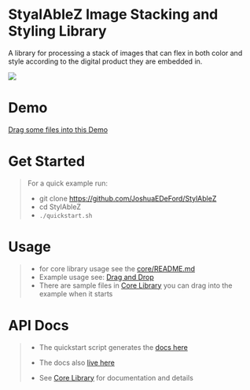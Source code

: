 # StyalAbleZ Image Stacking and Styling Library

A library for processing a stack of images that can flex in both color and style according to the digital product they are embedded in.

![](/image/splash.png?raw=true)

# Demo
[Drag some files into this Demo](https://joshuaedeford.github.io/StylAbleZ/examples/dnd/build/index.html)

# Get Started

> For a quick example run:
> * git clone https://github.com/JoshuaEDeFord/StylAbleZ
> * cd StylAbleZ
> * `./quickstart.sh`

# Usage

> * for core library usage see the [core/README.md](core)
> * Example usage see: [Drag and Drop](examples/dnd)
> * There are sample files in [Core Library](examples/sample_images)  you can drag into the example when it starts

# API Docs
> * The quickstart script generates the  [docs here](./core/docs/@stylizablez/core/0.1.0/index.html)
> * The docs also [live here](https://joshuaedeford.github.io/StylAbleZ/core/docs/)
>
> * See [Core Library](core) for documentation and details
